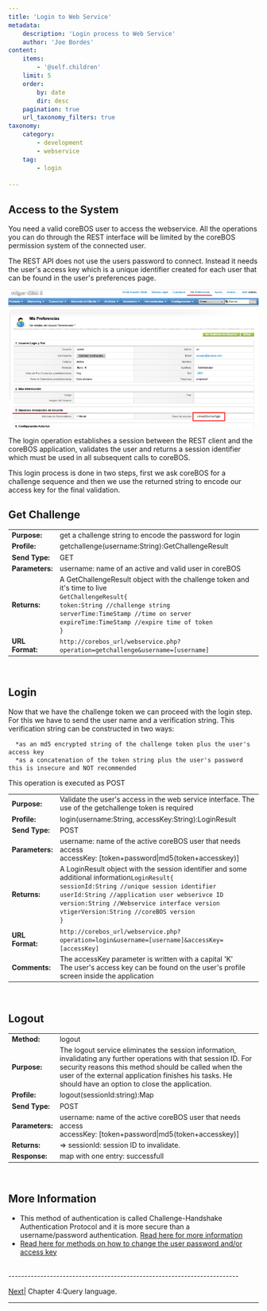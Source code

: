 ```yaml
---
title: 'Login to Web Service'
metadata:
    description: 'Login process to Web Service'
    author: 'Joe Bordes'
content:
    items:
        - '@self.children'
    limit: 5
    order:
        by: date
        dir: desc
    pagination: true
    url_taxonomy_filters: true
taxonomy:
    category:
        - development
        - webservice
    tag:
        - login
        
---
```


## Access to the System

You need a valid coreBOS user to access the webservice. All the operations you can do through the REST interface will be limited by the coreBOS permission system of the connected user.

The REST API does not use the users password to connect. Instead it needs the user's access key which is a unique identifier created for each user that can be found in the user's preferences page.

![](accesskey.png?width=100%)

The login operation establishes a session between the REST client and the coreBOS application, validates the user and returns a session identifier which must be used in all subsequent calls to coreBOS.

This login process is done in two steps, first we ask coreBOS for a challenge sequence and then we use the returned string to encode our access key for the final validation.

## Get Challenge

<table class="table table-striped">
<tbody>
<tr>
<td><strong>Purpose:</strong></td>
<td>get a challenge string to encode the password for login</th>
</tr>
<tr>
<td><strong>Profile:</strong></td>
<td>getchallenge(username:String):GetChallengeResult</td>
</tr>
<tr>
<td><strong>Send Type:</strong></td>
<td>GET</td>
</tr>
<tr>
<td><strong>Parameters:</strong></td>
<td>username: name of an active and valid user in coreBOS</td>
</tr>
<tr>
<td><strong>Returns:</strong></td>
<td>A GetChallengeResult object with the challenge token and it's time to live<br>
<code>GetChallengeResult{
token:String //challenge string
serverTime:TimeStamp //time on server
expireTime:TimeStamp //expire time of token
}</code></td>
</tr>
<tr>
<td><strong>URL Format:</strong></td>
<td><code>http://corebos_url/webservice.php?operation=getchallenge&amp;username=[username]</code></td>
</tr>
</tbody>
</table>

<br>

## Login

Now that we have the challenge token we can proceed with the login step.
For this we have to send the user name and a verification string. This
verification string can be constructed in two ways:

      *as an md5 encrypted string of the challenge token plus the user's access key
      *as a concatenation of the token string plus the user's password this is insecure and NOT recommended

This operation is executed as POST


<table class="table table-striped">
<tbody>
<tr>
<td><strong>Purpose:</strong></td>
<td>Validate the user's access in the web service interface. The use of the getchallenge token is required</th>
</tr>
<tr>
<td><strong>Profile:</strong></td>
<td>login(username:String, accessKey:String):LoginResult</td>
</tr>
<tr>
<td><strong>Send Type:</strong></td>
<td>POST</td>
</tr>
<tr>
<td><strong>Parameters:</strong></td>
<td>username: name of the active coreBOS user that needs access<br />
accessKey: [token+password|md5(token+accesskey)]</td>
</tr>
<tr>
<td><strong>Returns:</strong></td>
<td>A LoginResult object with the session identifier and some additional information<code>LoginResult{
sessionId:String //unique session identifier
userId:String //application user webserivce ID
version:String //Webservice interface version
vtigerVersion:String //coreBOS version
}</code></td>
</tr>
<tr>
<td><strong>URL Format:</strong></td>
<td><code>http://corebos_url/webservice.php?operation=login&amp;username=[username]&amp;accessKey=[accessKey]</code></td>
</tr>
<tr>
<td><strong>Comments:</strong></td>
<td>The accessKey parameter is written with a capital 'K'<br />
The user's access key can be found on the user's profile screen inside the application</td>
</tr>
</tbody>
</table>

<br>


## Logout

<table class="table table-striped">
<tbody>
<tr>
<td><strong>Method:</strong></td>
<td>logout</th>
</tr>
<tr>
<td><strong>Purpose:</strong></td>
<td>The logout service eliminates the session information, invalidating any further operations with that session ID. For security reasons this method should be called when the user of the external application finishes his tasks. He should have an option to close the application.</th>
</tr>
<tr>
<td><strong>Profile:</strong></td>
<td>logout(sessionId:string):Map</td>
</tr>
<tr>
<td><strong>Send Type:</strong></td>
<td>POST</td>
</tr>
<tr>
<td><strong>Parameters:</strong></td>
<td>username: name of the active coreBOS user that needs access<br />
accessKey: [token+password|md5(token+accesskey)]</td>
</tr>
<tr>
<td><strong>Returns:</strong></td>
<td>=&gt; sessionId: session ID to invalidate.</td>
</tr>
<tr>
<td><strong>Response:</strong></td>
<td>map with one entry: successfull</td>
</tr>
</tbody>
</table>

<br>

## More Information

-   This method of authentication is called Challenge-Handshake
    Authentication Protocol and it is more secure than a
    username/password authentication. [Read here for more
    information](https://tools.ietf.org/html/rfc1994)
-   [Read here for methods on how to change the user password and/or access key](../08.methodreference)


<br>
------------------------------------------------------------------------

[Next](../09.querylanguage)| Chapter 4:Query language.

------------------------------------------------------------------------